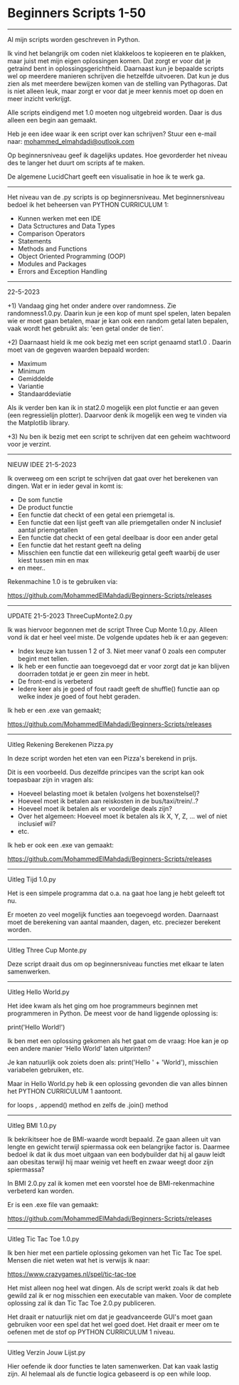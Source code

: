 # Beginners Scripts 1-50
-------------------------------------------------------------------------------------------------------------------------------
Al mijn scripts worden geschreven in Python.

Ik vind het belangrijk om coden niet klakkeloos te kopieeren en te plakken, maar juist met mijn eigen oplossingen komen. Dat zorgt er voor dat je getraind bent in oplossingsgerichtheid. Daarnaast kun je bepaalde scripts wel op meerdere manieren schrijven die hetzelfde uitvoeren. Dat kun je dus zien als met meerdere bewijzen komen van de stelling van Pythagoras. Dat is niet alleen leuk, maar zorgt er voor dat je meer kennis moet op doen en meer inzicht verkrijgt.

Alle scripts eindigend met 1.0 moeten nog uitgebreid worden. Daar is dus alleen een begin aan gemaakt.

Heb je een idee waar ik een script over kan schrijven? Stuur een e-mail naar: mohammed_elmahdadi@outlook.com

Op beginnersniveau geef ik dagelijks updates. Hoe gevorderder het niveau des te langer het duurt om scripts af te maken. 

De algemene LucidChart geeft een visualisatie in hoe ik te werk ga.

-------------------------------------------------------------------------------------------------------------------------------

Het niveau van de .py scripts is op beginnersniveau. Met beginnersniveau bedoel ik het beheersen van PYTHON CURRICULUM 1:

- Kunnen werken met een IDE
- Data Sctructures and Data Types
- Comparison Operators
- Statements
- Methods and Functions
- Object Oriented Programming (OOP)
- Modules and Packages
- Errors and Exception Handling

-------------------------------------------------------------------------------------------------------------------------------
22-5-2023

+1) Vandaag ging het onder andere over randomness. Zie randomness1.0.py. Daarin kun je een kop of munt spel spelen, laten bepalen wie er moet gaan betalen,
maar je kan ook een random getal laten bepalen, vaak wordt het gebruikt als: 'een getal onder de tien'.

+2) Daarnaast hield ik me ook bezig met een script genaamd stat1.0 . Daarin moet van de gegeven waarden bepaald worden:

- Maximum 
- Minimum
- Gemiddelde
- Variantie
- Standaarddeviatie

Als ik verder ben kan ik in stat2.0 mogelijk een plot functie er aan geven (een regressielijn plotter). Daarvoor denk ik mogelijk een weg te vinden via the Matplotlib library.

+3) Nu ben ik bezig met een script te schrijven dat een geheim wachtwoord voor je verzint. 



-------------------------------------------------------------------------------------------------------------------------------
NIEUW IDEE 21-5-2023

Ik overweeg om een script te schrijven dat gaat over het berekenen van dingen. Wat er in ieder geval in komt is:

- De som functie
- De product functie
- Een functie dat checkt of een getal een priemgetal is.
- Een functie dat een lijst geeft van alle priemgetallen onder N inclusief aantal priemgetallen
- Een functie dat checkt of een getal deelbaar is door een ander getal
- Een functie dat het restant geeft na deling
- Misschien een functie dat een willekeurig getal geeft waarbij de user kiest tussen min en max
- en meer..

Rekenmachine 1.0 is te gebruiken via:

https://github.com/MohammedElMahdadi/Beginners-Scripts/releases

---------------------------------------------------------------------------------------------------------------------------------

UPDATE 21-5-2023 ThreeCupMonte2.0.py

Ik was hiervoor begonnen met de script Three Cup Monte 1.0.py. Alleen vond ik dat er heel veel miste. De volgende updates heb ik er aan gegeven:

- Index keuze kan tussen 1 2 of 3. Niet meer vanaf 0 zoals een computer begint met tellen.
- Ik heb er een functie aan toegevoegd dat er voor zorgt dat je kan blijven doorraden totdat je er geen zin meer in hebt.
- De front-end is verbeterd
- Iedere keer als je goed of fout raadt geeft de shuffle() functie aan op welke index je goed of fout hebt geraden.

Ik heb er een .exe van gemaakt;

https://github.com/MohammedElMahdadi/Beginners-Scripts/releases

-------------------------------------------------------------------------------------------------------------------------------
Uitleg Rekening Berekenen Pizza.py

In deze script worden het eten van een Pizza's berekend in prijs.

Dit is een voorbeeld. Dus dezelfde principes van the script kan ook toepasbaar zijn in vragen als:

- Hoeveel belasting moet ik betalen (volgens het boxenstelsel)?
- Hoeveel moet ik betalen aan reiskosten in de bus/taxi/trein/..?
- Hoeveel moet ik betalen als er voordelige deals zijn?
- Over het algemeen: Hoeveel moet ik betalen als ik X, Y, Z, ... wel of niet inclusief wil?
- etc.

Ik heb er ook een .exe van gemaakt:

https://github.com/MohammedElMahdadi/Beginners-Scripts/releases

-------------------------------------------------------------------------------------------------------------------------------
Uitleg Tijd 1.0.py

Het is een simpele programma dat o.a. na gaat hoe lang je hebt geleeft tot nu.

Er moeten zo veel mogelijk functies aan toegevoegd worden. Daarnaast moet de berekening van aantal maanden, dagen, etc. preciezer berekent worden.

-------------------------------------------------------------------------------------------------------------------------------
Uitleg Three Cup Monte.py

Deze script draait dus om op beginnersniveau functies met elkaar te laten samenwerken.

-------------------------------------------------------------------------------------------------------------------------------

Uitleg Hello World.py

Het idee kwam als het ging om hoe programmeurs beginnen met programmeren in Python. De meest voor de hand liggende oplossing is:

print('Hello World!')

Ik ben met een oplossing gekomen als het gaat om de vraag: Hoe kan je op een andere manier 'Hello World' laten uitprinten?

Je kan natuurlijk ook zoiets doen als: print('Hello ' + 'World'), misschien variabelen gebruiken, etc.

Maar in Hello World.py heb ik een oplossing gevonden die van alles binnen het PYTHON CURRICULUM 1 aantoont.

for loops , .append() method en zelfs de .join() method

-------------------------------------------------------------------------------------------------------------------------------

Uitleg BMI 1.0.py

Ik bekrikitseer hoe de BMI-waarde wordt bepaald. Ze gaan alleen uit van lengte en gewicht terwijl spiermassa ook een belangrijke factor is. Daarmee bedoel ik dat ik dus moet uitgaan van een bodybuilder dat hij al gauw leidt aan obesitas terwijl hij maar weinig vet heeft en zwaar weegt door zijn spiermassa?

In BMI 2.0.py zal ik komen met een voorstel hoe de BMI-rekenmachine verbeterd kan worden.

Er is een .exe file van gemaakt:

https://github.com/MohammedElMahdadi/Beginners-Scripts/releases

--------------------------------------------------------------------------------------------------------------------------------

Uitleg Tic Tac Toe 1.0.py

Ik ben hier met een partiele oplossing gekomen van het Tic Tac Toe spel. Mensen die niet weten wat het is verwijs ik naar:

https://www.crazygames.nl/spel/tic-tac-toe

Het mist alleen nog heel wat dingen. Als de script werkt zoals ik dat heb gewild zal ik er nog misschien een executable van maken. Voor de complete oplossing zal ik dan Tic Tac Toe 2.0.py publiceren.

Het draait er natuurlijk niet om dat je geadvanceerde GUI's moet gaan gebruiken voor een spel dat het wel goed doet. Het draait er meer om te oefenen met de stof op PYTHON CURRICULUM 1 niveau.

--------------------------------------------------------------------------------------------------------------------------------
Uitleg Verzin Jouw Lijst.py

Hier oefende ik door functies te laten samenwerken. Dat kan vaak lastig zijn. Al helemaal als de functie logica gebaseerd is op een while loop.


